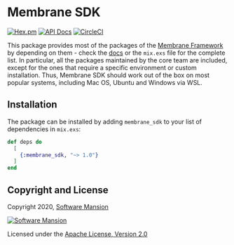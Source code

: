 # Membrane SDK

[![Hex.pm](https://img.shields.io/hexpm/v/membrane_sdk.svg)](https://hex.pm/packages/membrane_sdk)
[![API Docs](https://img.shields.io/badge/api-docs-yellow.svg?style=flat)](https://hexdocs.pm/membrane_sdk)
[![CircleCI](https://circleci.com/gh/membraneframework/membrane_sdk.svg?style=svg)](https://circleci.com/gh/membraneframework/membrane_sdk)

This package provides most of the packages of the [Membrane Framework](https://membrane.stream) by depending on them - check the [docs](https://hexdocs.pm/membrane_sdk/Membrane.SDK.html) or the `mix.exs` file for the complete list.
In particular, all the packages maintained by the core team are included, except for the ones that require a specific environment or custom installation. Thus, Membrane SDK should work out of the box on most popular systems, including Mac OS, Ubuntu and Windows via WSL.

## Installation

The package can be installed by adding `membrane_sdk` to your list of dependencies in `mix.exs`:

```elixir
def deps do
  [
    {:membrane_sdk, "~> 1.0"}
  ]
end
```


## Copyright and License

Copyright 2020, [Software Mansion](https://swmansion.com/?utm_source=git&utm_medium=readme&utm_campaign=membrane_sdk)

[![Software Mansion](https://logo.swmansion.com/logo?color=white&variant=desktop&width=200&tag=membrane-github)](https://swmansion.com/?utm_source=git&utm_medium=readme&utm_campaign=membrane_sdk)

Licensed under the [Apache License, Version 2.0](LICENSE)
